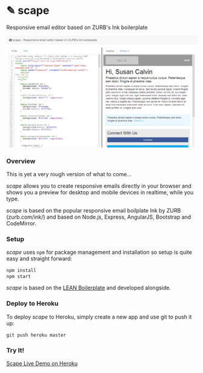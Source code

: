 ✎ scape
=======

Responsive email editor based on ZURB's Ink boilerplate

![Scape Screenshot](docs/scape-screenshot.png "Scape Screenshot")

### Overview
This is yet a very rough version of what to come... 

_scape_ allows you to create responsive emails directly in your browser and
shows you a preview for desktop and mobile devices in realtime, while you type.

_scape_ is based on the popular responsive email boilplate Ink by ZURB (zurb.com/ink/) and based on Node.js, Express, AngularJS, Bootstrap and CodeMirror.

### Setup
_scape_ uses `npm` for package management and installation so setup is quite easy and straight forward:
```
npm install
npm start
```

_scape_ is based on the [LEAN Boilerplate](https://github.com/arabold/lean-boilerplate) and developed alongside.

### Deploy to Heroku
To deploy _scape_ to Heroku, simply create a new app and use git to push it up:
```
git push heroku master
```

### Try It!
[Scape Live Demo on Heroku](http://scape-editor.herokuapp.com/)

